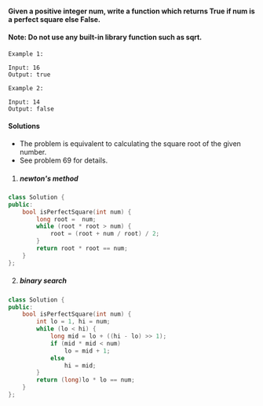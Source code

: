 #### Given a positive integer num, write a function which returns True if num is a perfect square else False.

#### Note: Do not use any built-in library function such as sqrt.

```
Example 1:

Input: 16
Output: true

Example 2:

Input: 14
Output: false
```
#### Solutions

- The problem is equivalent to calculating the square root of the given number.
- See problem 69 for details.

1. ##### newton's method

```cpp
class Solution {
public:
    bool isPerfectSquare(int num) {
        long root =  num;
        while (root * root > num) {
            root = (root + num / root) / 2;
        }
        return root * root == num;
    }
};
```

2. ##### binary search

```cpp
class Solution {
public:
    bool isPerfectSquare(int num) {
        int lo = 1, hi = num;
        while (lo < hi) {
            long mid = lo + ((hi - lo) >> 1);
            if (mid * mid < num)
                lo = mid + 1;
            else
                hi = mid;
        }
        return (long)lo * lo == num;
    }
};
```